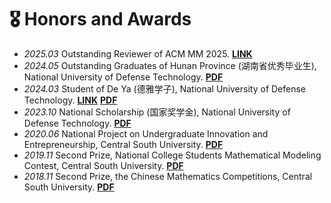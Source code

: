 # 🎖 Honors and Awards
- *2025.03* Outstanding Reviewer of ACM MM 2025.   <a href="https://2024.acmmm.org/outstanding-ac-reviewer">**LINK**</a>
- *2024.05* Outstanding Graduates of Hunan Province (湖南省优秀毕业生), National University of Defense Technology.   <a href="https://wenyiwy99.github.io/pdf/Hunan.pdf">**PDF**</a>
- *2024.03* Student of De Ya (德雅学子), National University of Defense Technology.  <a href="https://mp.weixin.qq.com/s/aagXPaJ8bhkSFQlkUtrtYkw">**LINK**</a> <a href="https://wenyiwy99.github.io/pdf/Deya.pdf">**PDF**</a>
- *2023.10* National Scholarship (国家奖学金), National University of Defense Technology.  <a href="https://wenyiwy99.github.io/pdf/National.pdf">**PDF**</a>
- *2020.06* National Project on Undergraduate Innovation and Entrepreneurship, Central South University. <a href="https://wenyiwy99.github.io/pdf/Project.pdf">**PDF**</a>
- *2019.11* Second Prize, National College Students Mathematical Modeling Contest, Central South University. <a href="https://wenyiwy99.github.io/pdf/Modeling.pdf">**PDF**</a>
- *2018.11* Second Prize, the Chinese Mathematics Competitions, Central South University. <a href="https://wenyiwy99.github.io/pdf/Mathematics.pdf">**PDF**</a>
